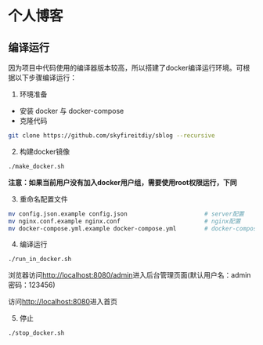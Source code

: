 # 个人博客

## 编译运行

因为项目中代码使用的编译器版本较高，所以搭建了docker编译运行环境。可根据以下步骤编译运行：

1. 环境准备

* 安装 docker 与 docker-compose
* 克隆代码
```bash
git clone https://github.com/skyfireitdiy/sblog --recursive
```

2. 构建docker镜像

```bash
./make_docker.sh
```

**注意：如果当前用户没有加入docker用户组，需要使用root权限运行，下同**

3. 重命名配置文件

```bash
mv config.json.example config.json                      # server配置
mv nginx.conf.example nginx.conf                        # nginx配置
mv docker-compose.yml.example docker-compose.yml        # docker-compose 配置
```

4. 编译运行

```bash
./run_in_docker.sh
```

浏览器访问[http://localhost:8080/admin](http://localhost:8080/admin)进入后台管理页面(默认用户名：admin 密码：123456)

访问[http://localhost:8080](http://localhost:8080)进入首页


5. 停止

```bash
./stop_docker.sh
```